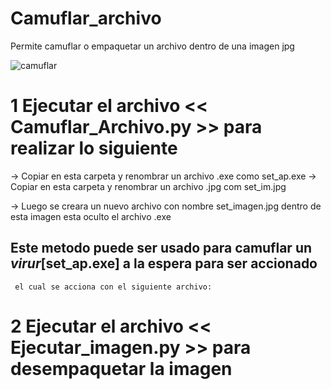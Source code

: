 # Camuflar_archivo
Permite camuflar o empaquetar un archivo dentro de una imagen jpg

![camuflar](https://github.com/gohset/Camuflar_archivo/assets/76674375/5bee7674-0a29-4b32-ad93-d61c15752aa4)

# 1 Ejecutar el archivo << Camuflar_Archivo.py >> para realizar lo siguiente

-> Copiar en esta carpeta y renombrar un archivo .exe como set_ap.exe
-> Copiar en esta carpeta y renombrar un archivo .jpg com set_im.jpg

-> Luego se creara un nuevo archivo con nombre set_imagen.jpg
    dentro de esta imagen esta oculto el archivo .exe

## Este metodo puede ser usado para camuflar un *virur*[set_ap.exe] a la espera para ser accionado
     el cual se acciona con el siguiente archivo:

# 2 Ejecutar el archivo << Ejecutar_imagen.py >> para desempaquetar la imagen
